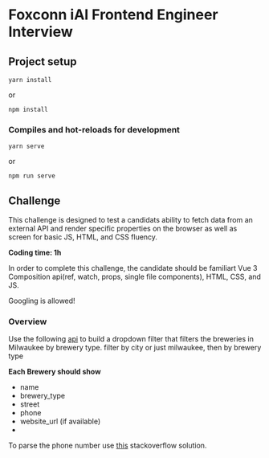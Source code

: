 # Foxconn iAI Frontend Engineer Interview

## Project setup

```
yarn install
```

or

```
npm install
```

### Compiles and hot-reloads for development

```
yarn serve
```

or

```
npm run serve
```

## Challenge

This challenge is designed to test a candidats ability to fetch data from an external API and render specific properties on the browser as well as screen for basic JS, HTML, and CSS fluency.

**Coding time: 1h**

In order to complete this challenge, the candidate should be familiart Vue 3 Composition api(ref, watch, props, single file components), HTML, CSS, and JS.

Googling is allowed!

### Overview

Use the following [api](https://www.openbrewerydb.org/documentation/01-listbreweries) to build a dropdown filter that filters the breweries in Milwaukee by brewery type. filter by city or just milwaukee, then by brewery type

<b>Each Brewery should show</b>

- name
- brewery_type
- street
- phone
- website_url (if available)
- 
To parse the phone number use [this](https://stackoverflow.com/questions/8358084/regular-expression-to-reformat-a-us-phone-number-in-javascript) stackoverflow solution.
